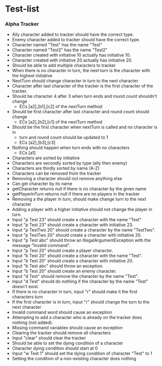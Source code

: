 # Test-list
### Alpha Tracker
- Ally character added to tracker should have the correct type.
- Enemy character added to tracker should have the correct type.
- Character named "Test" has the name "Test"
- Character named "Test2" has the name "Test2"
- Character created with initiative 10 actually has initiative 10.
- Character created with initiative 20 actually has initiative 20.
- Should be able to add multiple characters to tracker
- When there is no character in turn, the next turn is the character with the highest initiative
- NextTurn should change character in turn to the next character.
- Character after last character of the tracker is the first character of the tracker.
- Should be character 4 after 3 when turn ends and round count shouldn't change
  - ECs [a2],[b1],[c2] of the nextTurn method
- Should be first character after last character and round count should change 
  - ECs [a2],[b2],[c1] of the nextTurn method
- Should be the first character when nextTurn is called and no character is in 
  - turn and round count should be updated to 1
  - ECs [a2],[b3],[c3]
- Nothing should happen when turn ends with no characters
  - ECs [a1]
- Characters are sorted by initiative
- Characters are secondly sorted by type (ally then enemy)
- Characters are thirdly sorted by name (A-Z)
- Characters can be removed from the tracker
- Removing a character should not remove anything else
- Can get character by its name
- getCharacter returns null if there is no character by the given name
- getPlayerInTurn returns null if there are no players in the tracker
- Removing a the player in turn, should make change turn to the next character
- Adding a player with a higher initiative should not change the player in turn.
- Input "p Test 23" should create a character with the name "Test"
- Input "p Test 23" should create a character with initiative 23.
- Input "p TestTwo 20" should create a character by the name "TestTwo".
- Input "p TestTwo 20" should create a character with initiative 20.
- Input "p Test abc" should throw an IllegalArgumentException with the message "Invalid command".
- Input "p Test 20" should create a player character.
- Input "b Test 20" should create a character with the name "Test".
- Input "b Test 20" should create a character with initiative 20.
- Input "b Test abc" should throw an exception.
- Input "b Test 20" should create an enemy character.
- Input "d Test" should remove the character by the name "Test".
- Input "d Test" should do nothing if the character by the name "Test" doesn't exist.
- If there is no character in turn, input "r" should make it the first characters turn
- If the first character is in turn, input "r" should change the turn to the next character
- Invalid command word should cause an exception
- Attempting to add a character who is already on the tracker does nothing (not added).
- Missing command variables should cause an exception
- Clearing the tracker should remove all characters
- Input "clear" should clear the tracker
- Should be able to set the dying condition of a character
- Character dying condition should start at 0
- Input "w Test 1" should set the dying condition of character "Test" to 1
- Setting the condition of a non-existing character does nothing
